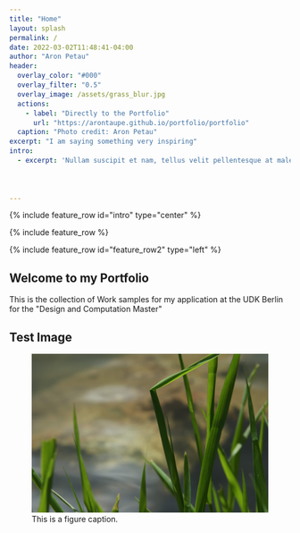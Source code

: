 ```yaml
---
title: "Home"
layout: splash
permalink: /
date: 2022-03-02T11:48:41-04:00
author: "Aron Petau"
header:
  overlay_color: "#000"
  overlay_filter: "0.5"
  overlay_image: /assets/grass_blur.jpg
  actions:
    - label: "Directly to the Portfolio"
      url: "https://arontaupe.github.io/portfolio/portfolio"
  caption: "Photo credit: Aron Petau"
excerpt: "I am saying something very inspiring"
intro:
  - excerpt: 'Nullam suscipit et nam, tellus velit pellentesque at malesuada, enim eaque. Quis nulla, netus tempor in diam gravida tincidunt, *proin faucibus* voluptate felis id sollicitudin. Centered with `type="center"`'



---
```


{% include feature_row id="intro" type="center" %}

{% include feature_row %}

{% include feature_row id="feature_row2" type="left" %}


## Welcome to my Portfolio

This is the collection of Work samples for my application
at the UDK Berlin for the "Design and Computation Master"

## Test Image
<figure>
  <img src="/assets/grass_blur.jpg" alt="this is a placeholder image">
  <figcaption>This is a figure caption.</figcaption>
</figure>

